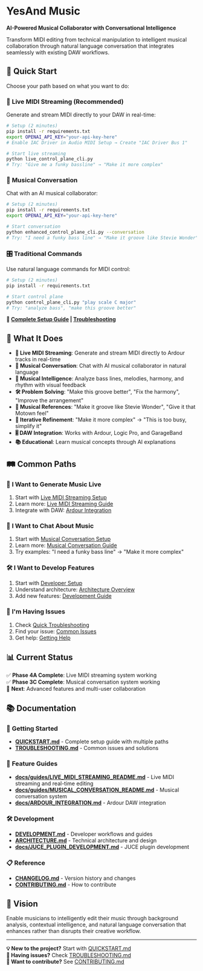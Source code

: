# YesAnd Music

**AI-Powered Musical Collaborator with Conversational Intelligence**

Transform MIDI editing from technical manipulation to intelligent musical collaboration through natural language conversation that integrates seamlessly with existing DAW workflows.

## 🚀 Quick Start

Choose your path based on what you want to do:

### 🎵 **Live MIDI Streaming** (Recommended)
Generate and stream MIDI directly to your DAW in real-time:
```bash
# Setup (2 minutes)
pip install -r requirements.txt
export OPENAI_API_KEY="your-api-key-here"
# Enable IAC Driver in Audio MIDI Setup → Create "IAC Driver Bus 1"

# Start live streaming
python live_control_plane_cli.py
# Try: "Give me a funky bassline" → "Make it more complex"
```

### 💬 **Musical Conversation**
Chat with an AI musical collaborator:
```bash
# Setup (2 minutes)
pip install -r requirements.txt
export OPENAI_API_KEY="your-api-key-here"

# Start conversation
python enhanced_control_plane_cli.py --conversation
# Try: "I need a funky bass line" → "Make it groove like Stevie Wonder"
```

### 🎛️ **Traditional Commands**
Use natural language commands for MIDI control:
```bash
# Setup (2 minutes)
pip install -r requirements.txt

# Start control plane
python control_plane_cli.py "play scale C major"
# Try: "analyze bass", "make this groove better"
```

**📖 [Complete Setup Guide](QUICKSTART.md) | [Troubleshooting](TROUBLESHOOTING.md)**

## 🎯 What It Does

- **🎵 Live MIDI Streaming**: Generate and stream MIDI directly to Ardour tracks in real-time
- **💬 Musical Conversation**: Chat with AI musical collaborator in natural language
- **🧠 Musical Intelligence**: Analyze bass lines, melodies, harmony, and rhythm with visual feedback
- **🛠️ Problem Solving**: "Make this groove better", "Fix the harmony", "Improve the arrangement"
- **🎨 Musical References**: "Make it groove like Stevie Wonder", "Give it that Motown feel"
- **🔄 Iterative Refinement**: "Make it more complex" → "This is too busy, simplify it"
- **🎚️ DAW Integration**: Works with Ardour, Logic Pro, and GarageBand
- **📚 Educational**: Learn musical concepts through AI explanations

## 🛤️ Common Paths

### 🎵 **I Want to Generate Music Live**
1. Start with [Live MIDI Streaming Setup](QUICKSTART.md#-live-midi-streaming-setup)
2. Learn more: [Live MIDI Streaming Guide](docs/guides/LIVE_MIDI_STREAMING_README.md)
3. Integrate with DAW: [Ardour Integration](docs/ARDOUR_INTEGRATION.md)

### 💬 **I Want to Chat About Music**
1. Start with [Musical Conversation Setup](QUICKSTART.md#-musical-conversation-setup)
2. Learn more: [Musical Conversation Guide](docs/guides/MUSICAL_CONVERSATION_README.md)
3. Try examples: "I need a funky bass line" → "Make it more complex"

### 🛠️ **I Want to Develop Features**
1. Start with [Developer Setup](DEVELOPMENT.md#-quick-setup)
2. Understand architecture: [Architecture Overview](ARCHITECTURE.md)
3. Add new features: [Development Guide](DEVELOPMENT.md)

### 🐛 **I'm Having Issues**
1. Check [Quick Troubleshooting](TROUBLESHOOTING.md#quick-diagnostics)
2. Find your issue: [Common Issues](TROUBLESHOOTING.md#common-issues)
3. Get help: [Getting Help](TROUBLESHOOTING.md#getting-help)

## 📊 Current Status

✅ **Phase 4A Complete**: Live MIDI streaming system working  
✅ **Phase 3C Complete**: Musical conversation system working  
🎯 **Next**: Advanced features and multi-user collaboration

## 📚 Documentation

### 🚀 **Getting Started**
- **[QUICKSTART.md](QUICKSTART.md)** - Complete setup guide with multiple paths
- **[TROUBLESHOOTING.md](TROUBLESHOOTING.md)** - Common issues and solutions

### 🎵 **Feature Guides**
- **[docs/guides/LIVE_MIDI_STREAMING_README.md](docs/guides/LIVE_MIDI_STREAMING_README.md)** - Live MIDI streaming and real-time editing
- **[docs/guides/MUSICAL_CONVERSATION_README.md](docs/guides/MUSICAL_CONVERSATION_README.md)** - Musical conversation system
- **[docs/ARDOUR_INTEGRATION.md](docs/ARDOUR_INTEGRATION.md)** - Ardour DAW integration

### 🛠️ **Development**
- **[DEVELOPMENT.md](DEVELOPMENT.md)** - Developer workflows and guides
- **[ARCHITECTURE.md](ARCHITECTURE.md)** - Technical architecture and design
- **[docs/JUCE_PLUGIN_DEVELOPMENT.md](docs/JUCE_PLUGIN_DEVELOPMENT.md)** - JUCE plugin development

### 📋 **Reference**
- **[CHANGELOG.md](CHANGELOG.md)** - Version history and changes
- **[CONTRIBUTING.md](CONTRIBUTING.md)** - How to contribute

## 🎯 Vision

Enable musicians to intelligently edit their music through background analysis, contextual intelligence, and natural language conversation that enhances rather than disrupts their creative workflow.

---

**💡 New to the project?** Start with [QUICKSTART.md](QUICKSTART.md)  
**🐛 Having issues?** Check [TROUBLESHOOTING.md](TROUBLESHOOTING.md)  
**🔧 Want to contribute?** See [CONTRIBUTING.md](CONTRIBUTING.md)
